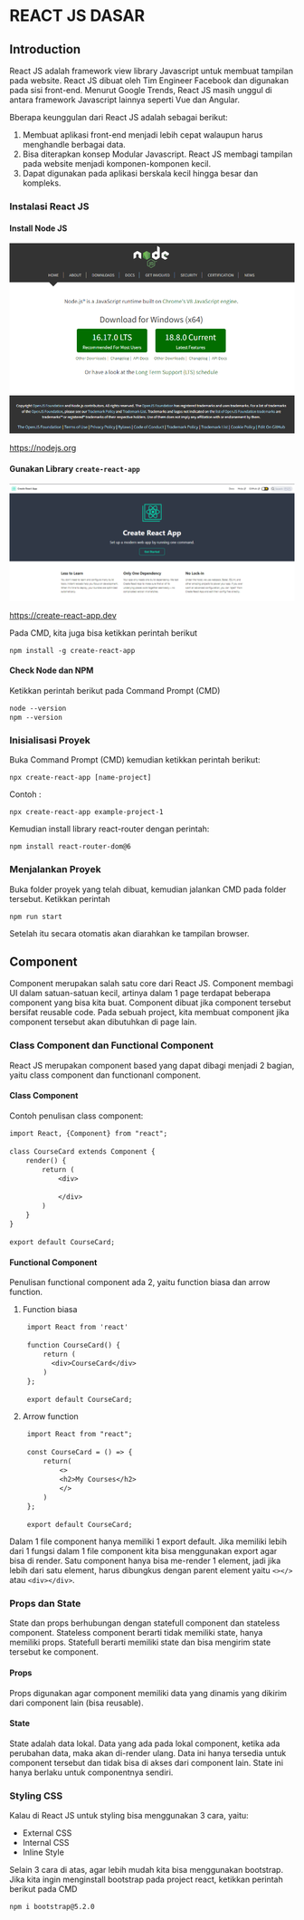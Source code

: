 # REACT JS DASAR
## Introduction
React JS adalah framework view library Javascript untuk membuat tampilan pada website. React JS dibuat oleh Tim Engineer Facebook dan digunakan pada sisi front-end. Menurut Google Trends, React JS masih unggul di antara framework Javascript lainnya seperti Vue dan Angular.

Bberapa keunggulan dari React JS adalah sebagai berikut:

1. Membuat aplikasi front-end menjadi lebih cepat walaupun harus menghandle berbagai data. 
2. Bisa diterapkan konsep Modular Javascript. React JS membagi tampilan pada website menjadi komponen-komponen kecil.
3. Dapat digunakan pada aplikasi berskala kecil hingga besar dan kompleks.

### Instalasi React JS
#### Install Node JS
![](assets/a.PNG)

https://nodejs.org

#### Gunakan Library `create-react-app`
![](assets/b.PNG)

https://create-react-app.dev

Pada CMD, kita juga bisa ketikkan perintah berikut

    npm install -g create-react-app

#### Check Node dan NPM
Ketikkan perintah berikut pada Command Prompt (CMD)
 
    node --version
    npm --version
    
### Inisialisasi Proyek
Buka Command Prompt (CMD) kemudian ketikkan perintah berikut:

    npx create-react-app [name-project]

Contoh :

    npx create-react-app example-project-1

Kemudian install library react-router dengan perintah:

    npm install react-router-dom@6

### Menjalankan Proyek
Buka folder proyek yang telah dibuat, kemudian jalankan CMD pada folder tersebut. Ketikkan perintah

    npm run start

Setelah itu secara otomatis akan diarahkan ke tampilan browser.

## Component
Component merupakan salah satu core dari React JS. Component membagi UI dalam satuan-satuan kecil, artinya dalam 1 page terdapat beberapa component yang bisa kita buat. Component dibuat jika component tersebut bersifat reusable code. Pada sebuah project, kita membuat component jika component tersebut akan dibutuhkan di page lain.

### Class Component dan Functional Component 
React JS merupakan component based yang dapat dibagi menjadi 2 bagian, yaitu class component dan functionanl component.

#### Class Component
Contoh penulisan class component:

    import React, {Component} from "react";

    class CourseCard extends Component {
        render() {
            return (
                <div>

                </div>
            )
        }
    }

    export default CourseCard;

#### Functional Component
Penulisan functional component ada 2, yaitu function biasa dan arrow function.
1. Function biasa
        
        import React from 'react'

        function CourseCard() {
            return (
              <div>CourseCard</div>
            )
        };

        export default CourseCard;

2. Arrow function

        import React from "react";

        const CourseCard = () => {
            return(
                <>
                <h2>My Courses</h2>
                </>
            )
        };

        export default CourseCard;

Dalam 1 file component hanya memiliki 1 export default. Jika memiliki lebih dari 1 fungsi dalam 1 file component kita bisa menggunakan export agar bisa di render. Satu component hanya bisa me-render 1 element, jadi jika lebih dari satu element, harus dibungkus dengan parent element yaitu `<></>` atau `<div></div>`.

### Props dan State 
State dan props berhubungan dengan statefull component dan stateless component. Stateless component berarti tidak memiliki state, hanya memiliki props. Statefull berarti memiliki state dan bisa mengirim state tersebut ke component.

#### Props
Props digunakan agar component memiliki data yang dinamis yang dikirim dari component lain (bisa reusable).

#### State
State adalah data lokal. Data yang ada pada lokal component, ketika ada perubahan data, maka akan di-render ulang. Data ini hanya tersedia untuk component tersebut dan tidak bisa di akses dari component lain. State ini hanya berlaku untuk componentnya sendiri.

### Styling CSS
Kalau di React JS untuk styling bisa menggunakan 3 cara, yaitu:
- External CSS
- Internal CSS
- Inline Style

Selain 3 cara di atas, agar lebih mudah kita bisa menggunakan bootstrap. Jika kita ingin menginstall bootstrap pada project react, ketikkan perintah berikut pada CMD

    npm i bootstrap@5.2.0